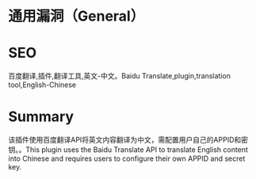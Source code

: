 # 通用漏洞（General）
# SEO
百度翻译,插件,翻译工具,英文-中文。Baidu Translate,plugin,translation tool,English-Chinese
# Summary
该插件使用百度翻译API将英文内容翻译为中文，需配置用户自己的APPID和密钥。。This plugin uses the Baidu Translate API to translate English content into Chinese and requires users to configure their own APPID and secret key.
